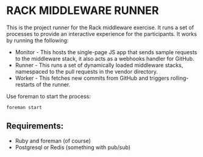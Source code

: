 RACK MIDDLEWARE RUNNER
======================

This is the project runner for the Rack middleware exercise. It runs a set of
processes to provide an interactive experience for the participants. It works by
running the following:

 * Monitor - This hosts the single-page JS app that sends sample requests to
   the middleware stack, it also acts as a webhooks handler for GitHub.
 * Runner - This runs a set of dynamically loaded middleware stacks, namespaced
   to the pull requests in the vendor directory.
 * Worker - This fetches new commits from GitHub and triggers rolling-restarts
   of the runner.

Use foreman to start the process:

    foreman start


Requirements:
-------------

 * Ruby and foreman (of course)
 * Postgresql or Redis (something with pub/sub)
